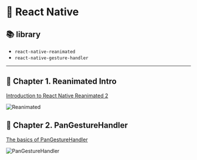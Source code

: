 # **📱 React Native**

## **📚 library**

- `react-native-reanimated`
- `react-native-gesture-handler`

---

## **📌 Chapter 1. Reanimated Intro**

[Introduction to React Native Reanimated 2](./01%20reanimated/README.md)

![Reanimated](https://user-images.githubusercontent.com/98210863/220127121-db2b7b0d-79cf-469f-a9be-bd294a6cf8f3.gif)

## **📌 Chapter 2. PanGestureHandler**

[The basics of PanGestureHandler](./02%20panGestureHandler/README.md)
<br/>

![PanGestureHandler](https://user-images.githubusercontent.com/98210863/220142544-973bd4bb-9023-4aa9-a3a8-de97bfac7c80.gif)
